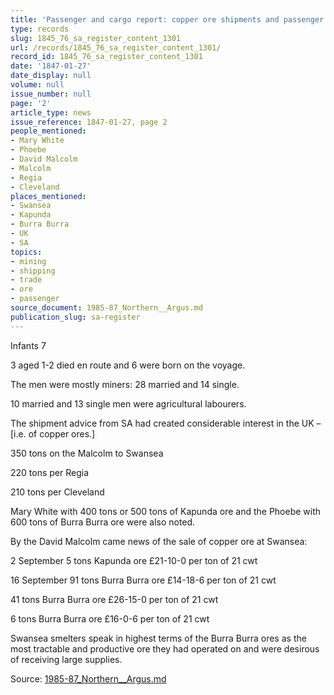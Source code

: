 ```yaml
---
title: 'Passenger and cargo report: copper ore shipments and passenger statistics'
type: records
slug: 1845_76_sa_register_content_1301
url: /records/1845_76_sa_register_content_1301/
record_id: 1845_76_sa_register_content_1301
date: '1847-01-27'
date_display: null
volume: null
issue_number: null
page: '2'
article_type: news
issue_reference: 1847-01-27, page 2
people_mentioned:
- Mary White
- Phoebe
- David Malcolm
- Malcolm
- Regia
- Cleveland
places_mentioned:
- Swansea
- Kapunda
- Burra Burra
- UK
- SA
topics:
- mining
- shipping
- trade
- ore
- passenger
source_document: 1985-87_Northern__Argus.md
publication_slug: sa-register
---
```


Infants	7

3 aged 1-2 died en route and 6 were born on the voyage.

The men were mostly miners: 28 married and 14 single.

10 married and 13 single men were agricultural labourers.

The shipment advice from SA had created considerable interest in the UK – [i.e. of copper ores.]

350 tons on the Malcolm to Swansea

220 tons per Regia

210 tons per Cleveland

Mary White with 400 tons or 500 tons of Kapunda ore and the Phoebe with 600 tons of Burra Burra ore were also noted.

By the David Malcolm came news of the sale of copper ore at Swansea:

2 September	5 tons Kapunda ore £21-10-0 per ton of 21 cwt

16 September	91 tons Burra Burra ore £14-18-6 per ton of 21 cwt

41 tons Burra Burra ore £26-15-0 per ton of 21 cwt

6 tons Burra Burra ore £16-0-6 per ton of 21 cwt

Swansea smelters speak in highest terms of the Burra Burra ores as the most tractable and productive ore they had operated on and were desirous of receiving large supplies.

Source: [1985-87_Northern__Argus.md](/downloads/markdown/1985-87_Northern__Argus.md)
